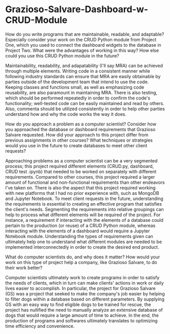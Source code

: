 # Grazioso-Salvare-Dashboard-w-CRUD-Module

How do you write programs that are maintainable, readable, and adaptable? Especially consider your work on the CRUD Python module from Project One, which you used to connect the dashboard widgets to the database in Project Two. What were the advantages of working in this way? How else could you use this CRUD Python module in the future?

Maintainability, readability, and adapatability (I'll say MRA) can be achieved through multiple elements.
Writing code in a consistent manner while following industry standards can ensure that MRA are easily obtainable by parties outside of the development team that intend to use the code.
Keeping classes and functions small, as well as emphasizing code reusability, are also paramount in maintaining MRA.
There is also testing, which should be performed repeatedly in order to confirm the code's functionality; well-tested code can be easily maintained and read by others.
Also, commenta should be utilized consistently in order to help other parties understand how and why the code works the way it does.


How do you approach a problem as a computer scientist? Consider how you approached the database or dashboard requirements that Grazioso Salvare requested. How did your approach to this project differ from previous assignments in other courses? What techniques or strategies would you use in the future to create databases to meet other client requests?

Approaching problems as a computer scientist can be a very segmented process; this project required different elements (CRUD.py, dashboard, CRUD test .ipynb) that needed to be worked on separately with different requirements.
Compared to other courses, this project required a larger amount of functional and non-functional requirements than other endeavors I've taken on.
There is also the aspect that this project required working with new platforms that I had no prior experience with, such as MongoDB and Jupyter Notebook.
To meet client requests in the future, understanding the requirements is essential to creating an effective program that satisfies the client's needs.
Segmenting the requirements into relative groupings can help to process what different elements will be required of the project.
For instance, a requirement if interacting with the elements of a database could pertain to the production (or reuse) of a CRUD Python module, whereas interacting with the elements of a dashboard would require a Jupyter Notebook module.
Understanding the types of requirements given can ultimately help one to understand what different modules are needed to be implemented interconnectedly in order to create the desired end product.


What do computer scientists do, and why does it matter? How would your work on this type of project help a company, like Grazioso Salvare, to do their work better?

Computer scientists ultimately work to create programs in order to satisfy the needs of clients, which in turn can make clients' actions in work or daily lives easier to accomplish.
In particular, the project for Grazioso Salvare (GS) was a project that seeked to make the company's job easier by helping to filter dogs within a database based on different parameters.
By supplying GS with an easy way to find eligible dogs to be trained for rescue, the project has nullified the need to manually analyze an extensive database of dogs that would require a large amount of time to achieve.
In the end, the production of programs and softwares ultimately translates to optimizing time efficiency and convenience.
